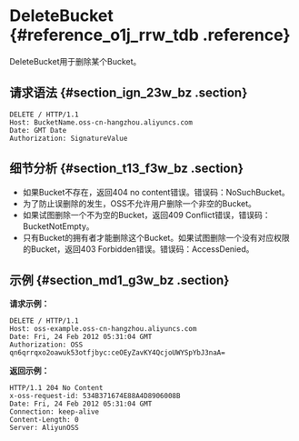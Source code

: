 # DeleteBucket {#reference_o1j_rrw_tdb .reference}

DeleteBucket用于删除某个Bucket。

## 请求语法 {#section_ign_23w_bz .section}

```
DELETE / HTTP/1.1
Host: BucketName.oss-cn-hangzhou.aliyuncs.com
Date: GMT Date
Authorization: SignatureValue
```

## 细节分析 {#section_t13_f3w_bz .section}

-   如果Bucket不存在，返回404 no content错误。错误码：NoSuchBucket。
-   为了防止误删除的发生，OSS不允许用户删除一个非空的Bucket。
-   如果试图删除一个不为空的Bucket，返回409 Conflict错误，错误码：BucketNotEmpty。
-   只有Bucket的拥有者才能删除这个Bucket。如果试图删除一个没有对应权限的Bucket，返回403 Forbidden错误。错误码：AccessDenied。

## 示例 {#section_md1_g3w_bz .section}

**请求示例：**

```
DELETE / HTTP/1.1
Host: oss-example.oss-cn-hangzhou.aliyuncs.com  
Date: Fri, 24 Feb 2012 05:31:04 GMT  
Authorization: OSS qn6qrrqxo2oawuk53otfjbyc:ceOEyZavKY4QcjoUWYSpYbJ3naA=

```

**返回示例：**

```
HTTP/1.1 204 No Content 
x-oss-request-id: 534B371674E88A4D8906008B
Date: Fri, 24 Feb 2012 05:31:04 GMT
Connection: keep-alive
Content-Length: 0  
Server: AliyunOSS
```

